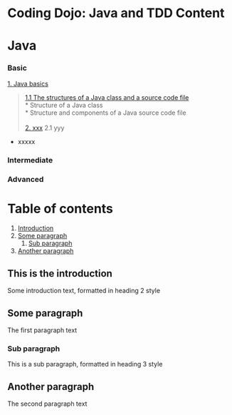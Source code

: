 # Coding Dojo: Java and TDD Content

# Java
### Basic
[1. Java basics](#)
> [1.1 The structures of a Java class and a source code file](#) </br>
     * Structure of a Java class </br>
     * Structure and components of a Java source code file </br>    
[2. xxx](#)
2.1 yyy
* xxxxx

### Intermediate


### Advanced
# Table of contents
1. [Introduction](#introduction)
2. [Some paragraph](#paragraph1)
    1. [Sub paragraph](#subparagraph1)
3. [Another paragraph](#paragraph2)

## This is the introduction <a name="introduction"></a>
Some introduction text, formatted in heading 2 style

## Some paragraph <a name="paragraph1"></a>
The first paragraph text

### Sub paragraph <a name="subparagraph1"></a>
This is a sub paragraph, formatted in heading 3 style

## Another paragraph <a name="paragraph2"></a>
The second paragraph text
